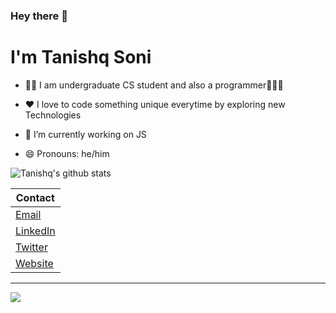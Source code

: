 ### Hey there 👋
# I'm Tanishq Soni

- 👨‍🎓 I am undergraduate CS student and also a programmer👨🏻‍💻

- ❤️ I love to code something unique everytime by exploring new Technologies

- 🔭 I’m currently working on JS

- 😄 Pronouns: he/him

![Tanishq's github stats](https://github-readme-stats.vercel.app/api?username=tanishq-soni&theme=dark&show_icons=true)

| Contact |
|---|
| [Email](mailto:hi@tanishqsoni.me) |
| [LinkedIn](https://www.linkedin.com/in/tanishq-soni) |
| [Twitter](https://twitter.com/tanishq_soni_) |
| [Website](https://tanishqsoni.me ) |

<hr>
<img src="https://komarev.com/ghpvc/?username=tanishq-soni&color=50d9eb&label=Profile+views" /> 

